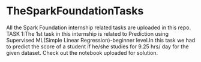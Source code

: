 # TheSparkFoundationTasks
All the Spark Foundation internship related tasks are uploaded in this repo. 
TASK 1:The 1st task in this internship is related to Prediction using Supervised ML(Simple Linear Regression)-beginner level.In this task we had to predict the score of a student if he/she studies for 9.25 hrs/ day for the given dataset. Check out the notebook uploaded for solution.

